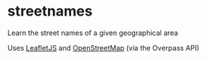 # streetnames
Learn the street names of a given geographical area

Uses [LeafletJS](https://leafletjs.com) and [OpenStreetMap](https://www.openstreetmap.org/copyright) (via the Overpass API)
